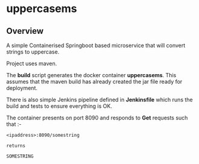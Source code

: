 # uppercasems

## Overview
A simple Containerised Springboot based microservice that will convert strings to uppercase.

Project uses maven.

The **build** script generates the docker container **uppercasems**. This assumes that the maven build has already created the jar file ready for deployment.

There is also simple Jenkins pipeline defined in **Jenkinsfile** which runs the build and tests to ensure everything is OK.

The container presents on port 8090 and responds to **Get** requests such that :-

    <ipaddress>:8090/somestring

    returns

    SOMESTRING
